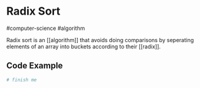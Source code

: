 # Radix Sort
#computer-science #algorithm 

Radix sort is an [[algorithm]] that avoids doing comparisons by seperating elements of an array into buckets according to their [[radix]].

## Code Example
```python
# finish me
```